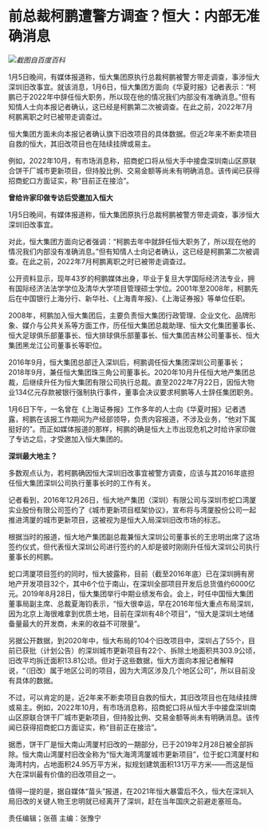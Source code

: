 # 前总裁柯鹏遭警方调查？恒大：内部无准确消息

![](https://inews.gtimg.com/newsapp_bt/0/15597875981/1000)_截图自百度百科_

1月5日晚间，有媒体报道称，恒大集团原执行总裁柯鹏被警方带走调查，事涉恒大深圳旧改事宜。就该消息，1月6日，恒大集团方面向《华夏时报》记者表示：“柯鹏已于2022年中辞任恒大职务，所以现在他的情况我们内部没有准确消息。”但有知情人士向本报记者确认，这已经是柯鹏第二次被调查。在此之前，2022年7月柯鹏离职之时已被带走调查过。

恒大集团方面未向本报记者确认旗下旧改项目的具体数据。但近2年来不断卖项目自救的恒大，其旧改项目也在陆续挂牌或易主。

例如，2022年10月，有市场消息称，招商蛇口将从恒大手中接盘深圳南山区原联合饼干厂城市更新项目，但持股比例、交易金额等尚未有明确消息。该传闻已获得招商蛇口方面证实，称“目前正在接洽”。

**曾给许家印做专访后受邀加入恒大**

1月5日晚间，有媒体报道称，恒大集团原执行总裁柯鹏被警方带走调查，事涉恒大深圳旧改事宜。

对此，恒大集团方面向记者强调：“柯鹏去年中就辞任恒大职务了，所以现在他的情况我们内部没有准确消息。”但有知情人士向记者确认，这已经是柯鹏第二次被调查。在此之前，2022年7月柯鹏离职之时已被带走调查过。

公开资料显示，现年43岁的柯鹏媒体出身，毕业于复旦大学国际经济法专业，拥有国际经济法法学学位及清华大学项目管理硕士学位。2001年至2008年，柯鹏先后在中国银行上海分行、新华社、《上海青年报》、《上海证券报》等单位任职。

2008年，柯鹏加入恒大集团后，主要负责恒大集团行政管理、企业文化、品牌形象、媒介与公共关系等方面工作，历任恒大集团总裁助理、恒大文化集团董事长、恒大足球俱乐部董事长、恒大排球俱乐部董事长、恒大集团吉林公司董事长、恒大集团黑龙江公司董事长等职位。

2016年9月，恒大集团总部迁入深圳后，柯鹏调任恒大集团深圳公司董事长；
2018年9月，兼任恒大集团珠三角公司董事长。2020年10月升任恒大地产集团总裁，后继续升任为恒大集团有限公司执行总裁。直至2022年7月22日，因恒大物业134亿元存款被银行强制执行事件，董事会决议要求柯鹏等人士辞任集团职务。

1月6日下午，一名曾在《上海证券报》工作多年的人士向《华夏时报》记者透露，柯鹏在该报工作期间为产经部领导，负责内容报道，不涉及业务，“他对下属挺好的”。而正如媒体报道的那样，柯鹏的确是恒大上市出现危机之时给许家印做了专访之后，才受邀加入恒大集团的。

**深圳最大地主？**

多数观点认为，若柯鹏确因恒大深圳旧改事宜被警方调查，应该与其2016年底担任恒大集团深圳公司执行董事长时的工作有关。

记者看到，2016年12月26日，恒大地产集团（深圳）有限公司与深圳市蛇口湾厦实业股份有限公司签约了《城市更新项目框架协议》，宣布将与湾厦股份公司一起推进湾厦的城市更新项目，这被视为是恒大入局深圳旧改市场的标志。

根据当时的报道，恒大地产集团副总裁兼恒大深圳公司董事长的王忠明出席了这场签约仪式，但代表恒大深圳公司进行签约的人却是彼时刚刚升任恒大深圳公司执行董事长的柯鹏。

蛇口湾厦项目签约的同时，恒大披露称，目前（截至2016年底）已在深圳拥有房地产开发项目32个，其中6个位于南山，在深圳全部项目开发后总货值约6000亿元。2019年8月28日，恒大集团举行中期业绩发布会。会上，时任中国恒大集团董事局副主席、总裁夏海钧表示，“恒大很幸运，早在2016年恒大重点布局深圳，因为北京上海很难拿到优质土地，目前在深圳有48个项目”，“恒大是深圳土地储备量最大的开发商，未来的收益不可限量”。

另据公开数据，到2020年中，恒大布局的104个旧改项目中，深圳占了55个，目前已获批（计划公告）的深圳城市更新项目有22个、拆除土地面积共303.9公顷，旧改平均拆迁面积13.81公顷。但对于这些数据，恒大方面向本报记者解释说，“（旧改）属于地区公司的项目，因为大湾区涉及几个地区公司”，所以目前没有具体的数据。

不过，可以肯定的是，近2年来不断卖项目自救的恒大，其旧改项目也在陆续挂牌或易主。例如，2022年10月，有市场消息称，招商蛇口将从恒大手中接盘深圳南山区原联合饼干厂城市更新项目，但持股比例、交易金额等尚未有明确消息。该传闻已获得招商蛇口方面证实，称“目前正在接洽”。

据悉，饼干厂是恒大南山湾厦村旧改的一期部分，已于2019年2月28日被全部拆除。恒大南山湾厦村旧改全称为“恒大海湾湾厦城市更新项目”，位于蛇口湾厦村和海湾村内，占地面积24.95万平方米，拟规划建筑面积131万平方米——而这是恒大在深圳最有价值的旧改项目之一。

值得一提的是，据自媒体“苗头”报道，在2021年恒大暴雷后不久，恒大在深圳入局旧改的关键人物王忠明就已经离开了深圳，赶在当年国庆之前避走塞班岛。

责任编辑；张蓓 主编：张豫宁


